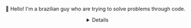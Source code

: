 :wave: Hello! I'm a brazilian guy who are trying to solve problems through code.
<div <img src="https://cultofthepartyparrot.com/parrots/hd/laptop_parrot.gif" width="30" height="30"/> </div>

<div align="center">
    <details>
        <h2><b>You can reach me on LinkedIn👇🏻</b></h2>
    <br>
[![LinkedIn Badge](https://img.shields.io/badge/-LinkedIn-blue?style=social&logo=Linkedin&logoColor=blue&link=https://www.linkedin.com/in/rafaelgoesds/)](https://www.linkedin.com/in/rafaelgoesds/)
